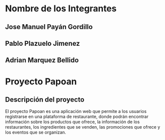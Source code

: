# Nombre de los Integrantes
## Jose Manuel Payán Gordillo
## Pablo Plazuelo Jimenez
## Adrian Marquez Bellido

# Proyecto Papoan

## Descripción del proyecto

El proyecto Papoan es una aplicación web que permite a los usuarios registrarse en una plataforma de restaurante, donde podrán encontrar información sobre los productos que ofrece, la información de los restaurantes, los ingredientes que se venden, las promociones que ofrece y los eventos que se organizan.